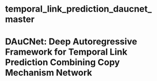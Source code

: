 # temporal_link_prediction_daucnet_master
# DAuCNet: Deep Autoregressive Framework for Temporal Link Prediction Combining Copy Mechanism Network
